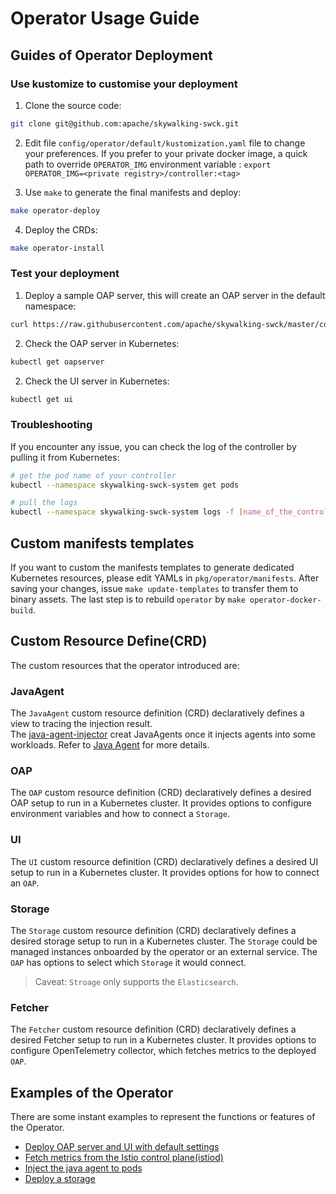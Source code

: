 # Operator Usage Guide
## Guides of Operator Deployment
### Use kustomize to customise your deployment

1. Clone the source code:

```sh
git clone git@github.com:apache/skywalking-swck.git
```

2. Edit file `config/operator/default/kustomization.yaml` file to change your preferences. If you prefer to your private
 docker image, a quick path to override `OPERATOR_IMG` environment variable : `export OPERATOR_IMG=<private registry>/controller:<tag>`

3. Use `make` to generate the final manifests and deploy:

```sh
make operator-deploy
```

4. Deploy the CRDs:

```sh
make operator-install
```

### Test your deployment

1. Deploy a sample OAP server, this will create an OAP server in the default namespace:

```sh
curl https://raw.githubusercontent.com/apache/skywalking-swck/master/config/operator/samples/default.yaml | kubectl apply -f -
```

2. Check the OAP server in Kubernetes:

```sh
kubectl get oapserver
```

2. Check the UI server in Kubernetes:

```sh
kubectl get ui
```

### Troubleshooting

If you encounter any issue, you can check the log of the controller by pulling it from Kubernetes:

```sh
# get the pod name of your controller
kubectl --namespace skywalking-swck-system get pods

# pull the logs
kubectl --namespace skywalking-swck-system logs -f [name_of_the_controller_pod]
```

## Custom manifests templates

If you want to custom the manifests templates to generate dedicated Kubernetes resources,
please edit YAMLs in `pkg/operator/manifests`.
After saving your changes, issue `make update-templates` to transfer them to binary assets.
The last step is to rebuild `operator` by `make operator-docker-build`.


## Custom Resource Define(CRD)

The custom resources that the operator introduced are:

### JavaAgent

The `JavaAgent` custom resource definition (CRD) declaratively defines a view to tracing the injection result.  
The [java-agent-injector](java-agent-injector.md) creat JavaAgents once it injects agents into some workloads.
Refer to [Java Agent](./javaagent.md) for more details.

### OAP

The `OAP` custom resource definition (CRD) declaratively defines a desired OAP setup to run in a Kubernetes cluster.
It provides options to configure environment variables and how to connect a `Storage`.

### UI

The `UI` custom resource definition (CRD) declaratively defines a desired UI setup to run in a Kubernetes cluster.
It provides options for how to connect an `OAP`.

### Storage

The `Storage` custom resource definition (CRD) declaratively defines a desired storage setup to run in a Kubernetes cluster.
The `Storage` could be managed instances onboarded by the operator or an external service. The `OAP` has options to select
which `Storage` it would connect.

> Caveat: `Stroage` only supports the `Elasticsearch`.

### Fetcher

The `Fetcher` custom resource definition (CRD) declaratively defines a desired Fetcher setup to run in a Kubernetes cluster.
It provides options to configure OpenTelemetry collector, which fetches metrics to the deployed `OAP`.


## Examples of the Operator

There are some instant examples to represent the functions or features of the Operator.

- [Deploy OAP server and UI with default settings](./examples/default-backend.md)
- [Fetch metrics from the Istio control plane(istiod)](./examples/istio-controlplane.md)
- [Inject the java agent to pods](./examples/java-agent-injector-usage.md)
- [Deploy a storage](./examples/storage.md)